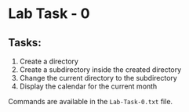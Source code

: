 # Lab Task - 0

## Tasks:
1. Create a directory
2. Create a subdirectory inside the created directory
3. Change the current directory to the subdirectory
4. Display the calendar for the current month

Commands are available in the `Lab-Task-0.txt` file.

